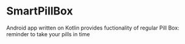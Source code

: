# SmartPillBox
Android app written on Kotlin provides fuctionality of regular Pill Box: reminder to take your pills in time
